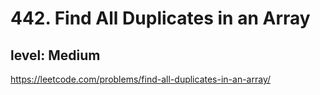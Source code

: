 # 442. Find All Duplicates in an Array
## level: Medium
https://leetcode.com/problems/find-all-duplicates-in-an-array/
